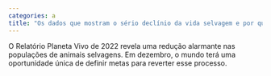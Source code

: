 ```yaml
---
categories: a
title: "Os dados que mostram o sério declínio da vida selvagem e por que a América Latina é a área mais afetada"
---
```

O Relatório Planeta Vivo de 2022 revela uma redução alarmante nas populações de animais selvagens. Em dezembro, o mundo terá uma oportunidade única de definir metas para reverter esse processo.